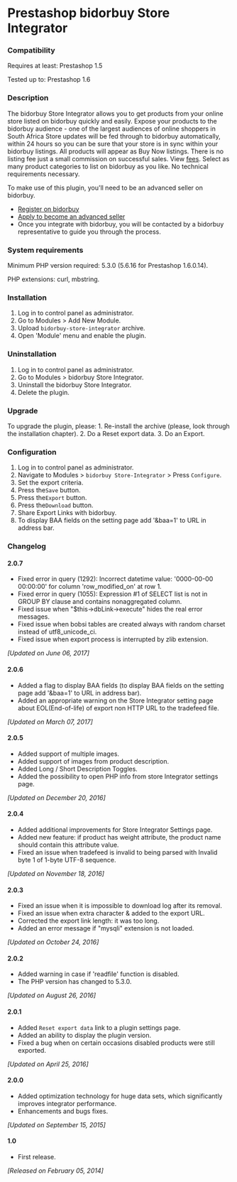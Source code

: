 # Prestashop bidorbuy Store Integrator

### Compatibility

Requires at least: Prestashop 1.5

Tested up to: Prestashop 1.6

### Description

The bidorbuy Store Integrator allows you to get products from your online store listed on bidorbuy quickly and easily.
Expose your products to the bidorbuy audience - one of the largest audiences of online shoppers in South Africa Store updates will be fed through to bidorbuy automatically, within 24 hours so you can be sure that your store is in sync within your bidorbuy listings. All products will appear as Buy Now listings. There is no listing fee just a small commission on successful sales. View [fees](https://support.bidorbuy.co.za/index.php?/Knowledgebase/Article/View/22/0/fee-rate-card---what-we-charge). Select as many product categories to list on bidorbuy as you like. No technical requirements necessary.

To make use of this plugin, you'll need to be an advanced seller on bidorbuy.
 * [Register on bidorbuy](https://www.bidorbuy.co.za/jsp/registration/UserRegistration.jsp?action=Modify)
 * [Apply to become an advanced seller](https://www.bidorbuy.co.za/jsp/seller/registration/UserSellersRequest.jsp)
 * Once you integrate with bidorbuy, you will be contacted by a bidorbuy representative to guide you through the process.

### System requirements

Minimum PHP version required: 5.3.0 (5.6.16 for Prestashop 1.6.0.14).

PHP extensions: curl, mbstring.

### Installation

1. Log in to control panel as administrator.
2. Go to Modules > Add New Module.
3. Upload `bidorbuy-store-integrator` archive.
4. Open 'Module' menu and enable the plugin.

### Uninstallation

1. Log in to control panel as administrator.
2. Go to Modules > bidorbuy Store Integrator.
3. Uninstall the bidorbuy Store Integrator.
4. Delete the plugin.

### Upgrade

To upgrade the plugin, please: 1. Re-install the archive (please, look through the installation chapter). 2. Do a Reset export data. 3. Do an Export.

### Configuration

1. Log in to control panel as administrator.
2. Navigate to Modules > `bidorbuy Store-Integrator` > Press `Configure`.
3. Set the export criteria.
4. Press the`Save` button.
5. Press the`Export` button.
6. Press the`Download` button.
7. Share Export Links with bidorbuy.
8. To display BAA fields on the setting page add '&baa=1' to URL in address bar.

### Changelog

#### 2.0.7
* Fixed error in query (1292): Incorrect datetime value: '0000-00-00 00:00:00' for column 'row_modified_on' at row 1.
* Fixed error in query (1055): Expression #1 of SELECT list is not in GROUP BY clause and contains nonaggregated column.
* Fixed issue when "$this->dbLink->execute" hides the real error messages.
* Fixed issue when bobsi tables are created always with random charset instead of utf8_unicode_ci.
* Fixed issue when export process is interrupted by zlib extension.

_[Updated on June 06, 2017]_

#### 2.0.6
* Added a flag to display BAA fields (to display BAA fields on the setting page add '&baa=1' to URL in address bar).
* Added an appropriate warning on the Store Integrator setting page about EOL(End-of-life) of export non HTTP URL to the tradefeed file.

_[Updated on March 07, 2017]_

#### 2.0.5
* Added support of multiple images.
* Added support of images from product description.
* Added Long / Short Description Toggles.
* Added the possibility to open PHP info from store Integrator settings page.

_[Updated on December 20, 2016]_

#### 2.0.4
* Added additional improvements for Store Integrator Settings page.
* Added new feature: if product has weight attribute, the product name should contain this attribute value.
* Fixed an issue when tradefeed is invalid to being parsed with Invalid byte 1 of 1-byte UTF-8 sequence.

 _[Updated on November 18, 2016]_

#### 2.0.3
* Fixed an issue when it is impossible to download log after its removal.
* Fixed an issue when extra character & added to the export URL.
* Corrected the export link length: it was too long.
* Added an error message if "mysqli" extension is not loaded.

_[Updated on October 24, 2016]_

#### 2.0.2
* Added warning in case if 'readfile' function is disabled.
* The PHP version has changed to 5.3.0.

_[Updated on August 26, 2016]_

#### 2.0.1
* Added `Reset export data` link to a plugin settings page.
* Added an ability to display the plugin version.
* Fixed a bug when on certain occasions disabled products were still exported.

_[Updated on April 25, 2016]_

#### 2.0.0
* Added optimization technology for huge data sets, which significantly improves integrator performance.
* Enhancements and bugs fixes.

_[Updated on September 15, 2015]_

#### 1.0
* First release.

_[Released on February 05, 2014]_

